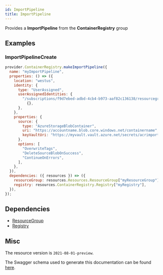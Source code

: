 ```yaml
---
id: ImportPipeline
title: ImportPipeline
---
```

Provides a **ImportPipeline** from the **ContainerRegistry** group
## Examples
### ImportPipelineCreate
```js
provider.ContainerRegistry.makeImportPipeline({
  name: "myImportPipeline",
  properties: () => ({
    location: "westus",
    identity: {
      type: "UserAssigned",
      userAssignedIdentities: {
        "/subscriptions/f9d7ebed-adbd-4cb4-b973-aaf82c136138/resourcegroups/myResourceGroup/providers/Microsoft.ManagedIdentity/userAssignedIdentities/identity2":
          {},
      },
    },
    properties: {
      source: {
        type: "AzureStorageBlobContainer",
        uri: "https://accountname.blob.core.windows.net/containername",
        keyVaultUri: "https://myvault.vault.azure.net/secrets/acrimportsas",
      },
      options: [
        "OverwriteTags",
        "DeleteSourceBlobOnSuccess",
        "ContinueOnErrors",
      ],
    },
  }),
  dependencies: ({ resources }) => ({
    resourceGroup: resources.Resources.ResourceGroup["myResourceGroup"],
    registry: resources.ContainerRegistry.Registry["myRegistry"],
  }),
});

```
## Dependencies
- [ResourceGroup](../Resources/ResourceGroup.md)
- [Registry](../ContainerRegistry/Registry.md)
## Misc
The resource version is `2021-08-01-preview`.

The Swagger schema used to generate this documentation can be found [here](https://github.com/Azure/azure-rest-api-specs/tree/main/specification/containerregistry/resource-manager/Microsoft.ContainerRegistry/preview/2021-08-01-preview/containerregistry.json).
